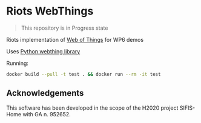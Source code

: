 # Riots WebThings

> This repository is in Progress state

Riots implementation of [Web of Things](https://www.w3.org/WoT/wg/) for WP6 demos

Uses [Python webthing library]([https://github.com/WebThingsIO/webthing-python)

Running:
```bash
docker build --pull -t test . && docker run --rm -it test
```

## Acknowledgements

This software has been developed in the scope of the H2020 project SIFIS-Home with GA n. 952652.
